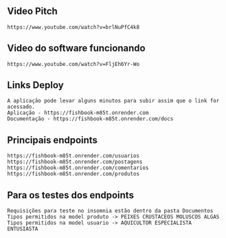 ## Video Pitch
    https://www.youtube.com/watch?v=brlNuPfC4k8
## Video do software funcionando
    https://www.youtube.com/watch?v=FljEh6Yr-Wo

## Links Deploy 
    A aplicação pode levar alguns minutos para subir assim que o link for acessado.
    Aplicação - https://fishbook-m85t.onrender.com
    Documentação - https://fishbook-m85t.onrender.com/docs

## Principais endpoints
    https://fishbook-m85t.onrender.com/usuarios
    https://fishbook-m85t.onrender.com/postagens
    https://fishbook-m85t.onrender.com/comentarios
    https://fishbook-m85t.onrender.com/produtos
    
## Para os testes dos endpoints
    Requisições para teste no insomnia estão dentro da pasta Documentos
    Tipos permitidos na model produto -> PEIXES CRUSTACEOS MOLUSCOS ALGAS
    Tipos permitidos na model usuario -> AQUICULTOR ESPECIALISTA ENTUSIASTA
    
